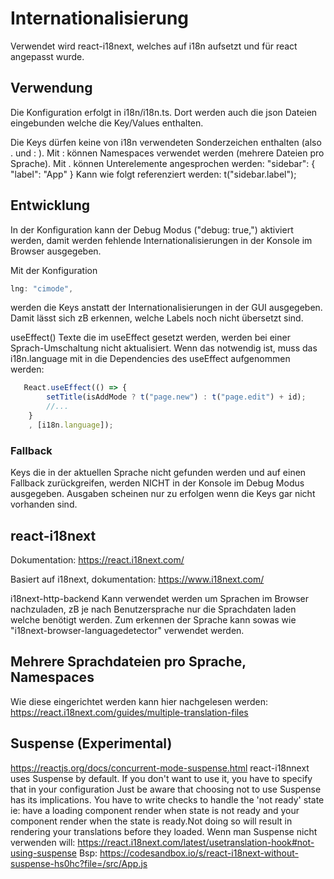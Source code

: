 # Internationalisierung

Verwendet wird react-i18next, welches auf i18n aufsetzt und für react angepasst wurde.

## Verwendung

Die Konfiguration erfolgt in i18n/i18n.ts.
Dort werden auch die json Dateien eingebunden welche die Key/Values enthalten.

Die Keys dürfen keine von i18n verwendeten Sonderzeichen enthalten (also . und : ). 
Mit : können Namespaces verwendet werden (mehrere Dateien pro Sprache).
Mit . können Unterelemente angesprochen werden:
"sidebar": {
    "label": "App"
}
Kann wie folgt referenziert werden: t("sidebar.label");

## Entwicklung

In der Konfiguration kann der Debug Modus ("debug: true,") aktiviert werden, damit werden fehlende Internationalisierungen in der Konsole im Browser ausgegeben. 

Mit der Konfiguration
```ts
lng: "cimode",
```
werden die Keys anstatt der Internationalisierungen in der GUI ausgegeben. 
Damit lässt sich zB erkennen, welche Labels noch nicht übersetzt sind. 

useEffect()
Texte die im useEffect gesetzt werden, werden bei einer Sprach-Umschaltung nicht aktualisiert.
Wenn das notwendig ist, muss das i18n.language mit in die Dependencies des useEffect aufgenommen werden:
```ts
   React.useEffect(() => {
        setTitle(isAddMode ? t("page.new") : t("page.edit") + id);
        //...
    }
    , [i18n.language]);
```

### Fallback
Keys die in der aktuellen Sprache nicht gefunden werden und auf einen Fallback zurückgreifen, werden NICHT in der Konsole im Debug Modus ausgegeben. Ausgaben scheinen nur zu erfolgen wenn die Keys gar nicht vorhanden sind. 

## react-i18next

Dokumentation:
https://react.i18next.com/

Basiert auf i18next, dokumentation:
https://www.i18next.com/


i18next-http-backend
Kann verwendet werden um Sprachen im Browser nachzuladen, zB je nach Benutzersprache nur die Sprachdaten laden welche benötigt werden.
Zum erkennen der Sprache kann sowas wie "i18next-browser-languagedetector" verwendet werden.

## Mehrere Sprachdateien pro Sprache, Namespaces
Wie diese eingerichtet werden kann hier nachgelesen werden:
https://react.i18next.com/guides/multiple-translation-files

## Suspense (Experimental)
https://reactjs.org/docs/concurrent-mode-suspense.html
react-i18nnext uses Suspense by default. If you don't want to use it, you have to specify that in your configuration
Just be aware that choosing not to use Suspense has its implications. You have to write checks to handle the 'not ready' state ie: have a loading component render when state is not ready and your component render when the state is ready.Not doing so will result in rendering your translations before they loaded.
Wenn man Suspense nicht verwenden will:
https://react.i18next.com/latest/usetranslation-hook#not-using-suspense
Bsp:
https://codesandbox.io/s/react-i18next-without-suspense-hs0hc?file=/src/App.js

